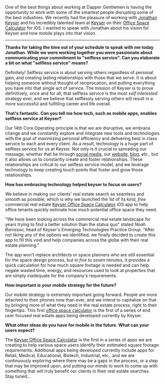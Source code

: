 One of the best things about working at Dapper Gentlemen is having the opportunity to work with some of the smartest people disrupting some of the best industries. We recently had the pleasure of working with [Jonathan Keyser](https://www.linkedin.com/in/jonathankeyser) and his incredibly talented team at [Keyser](http://www.keyserco.com) on their [Office Space Calculator](https://itunes.apple.com/us/app/keyser-office-space-calculator/id931228445?mt=8) for iOS. I wanted to speak with Jonathan about his vision for Keyser and how mobile plays into that vision.

---

**Thanks for taking the time out of your schedule to speak with me today Jonathan. While we were working together you were passionate about communicating your commitment to "selfless service". Can you elaborate a bit on what "selfless service" means?**

Definitely! Selfless service is about serving others regardless of personal gain, and creating lasting relationships with those that we serve. It is about helping someone without thought of reciprocation, and putting everything you have into that single act of service. The mission of Keyser is to prove definitively, once and for all, that selfless service is the most *self interested* strategy ever, and we believe that selflessly serving others will result in a more successful and fulfilling career and life overall. 

**That's fantastic. Can you tell me how tech, such as mobile apps, enables selfless service at Keyser?**

Our 14th Core Operating principle is that we are disruptive, we embrace change and we constantly explore and integrate new tools and technologies with the goal of maximizing personal efficiency and delivering best in class service to each and every client. As a result, technology is a huge part of selfless service for us at Keyser. Not only is it crucial to spreading our message, whether that be through [social media](https://twitter.com/keyserco), our [website](http://www.keyserco.com), [blog](http://www.keyserco.com/github-headquarters-an-office-space-calculation/), etc., but it also allows us to constantly create and foster relationships. These relationships are critical to our selfless service model, and we leverage technology to keep creating touch points that foster and grow those relationships. 

**How has embracing technology helped keyser to focus on users?**

We believe in making our clients' real estate search as seamless and smooth as possible, which is why we launched the 1st of its kind, *free* commercial real estate [Keyser Office Space Calculator](https://itunes.apple.com/us/app/keyser-office-space-calculator/id931228445?mt=8) iOS app to help office tenants quickly estimate how much potential office space they need.

"We have been looking across the commercial real estate landscape for years trying to find a better solution than the status quo" stated *Noah Barrasso*, head of Keyser's Emerging Technologies Practice Group.  "After not liking any of the options we identified, we finally decided to create this app to fill this void and help companies across the globe with their real estate planning."
 
The app won't replace architects or space planners who are still essential for the space design process, but in *five to seven minutes*, it provides a quick calculation for how much square footage is needed and can help negate wasted time, energy, and resources used to look at properties that are simply inadequate for the company's requirements.

**How important is your mobile strategy for the future?**

Our mobile strategy is extremely important going forward. People are more attached to their phones now than ever, and we intend to capitalize on that by bringing more of what they need in the real estate process, right to their fingertips. This first [office space calculator](https://itunes.apple.com/us/app/keyser-office-space-calculator/id931228445?mt=8) is the first of a series of end user focused real estate apps being developed currently by Keyser. 
 
**What other ideas do you have for mobile in the future. What can your users expect?**
 
The [Keyser Office Space Calculator](https://itunes.apple.com/us/app/keyser-office-space-calculator/id931228445?mt=8) is the first in a series of apps we are creating to help various space users identify their estimated square footage requirements.  Additional apps being developed currently include apps for Retail, Medical, Educational, Biotech, Industrial, etc., and we are continuously exploring where there may be a gaps in the process, or a step that may be improved upon, and putting our minds to work to come up with something that will truly benefit our clients in their real estate searches. Stay tuned...